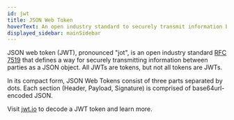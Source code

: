 ```yaml
---
id: jwt
title: JSON Web Token
hoverText: An open industry standard to securely transmit information between parties, broken into three parts separated by dots. Visit [jwt.io](https://jwt.io) to decode a JWT token and learn more.
displayed_sidebar: mainSidebar
---
```


JSON web token (JWT), pronounced "jot", is an open industry standard [RFC 7519](https://datatracker.ietf.org/doc/html/rfc7519) that defines a way for securely transmitting information between parties as a JSON object. All JWTs are tokens, but not all tokens are JWTs. 

In its compact form, JSON Web Tokens consist of three parts separated by dots. Each section (Header, Payload, Signature) is comprised of base64url-encoded JSON.   

Visit [jwt.io](https://jwt.io) to decode a JWT token and learn more.
